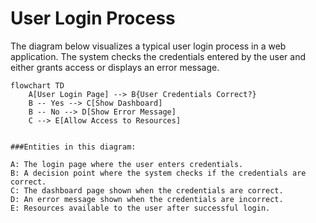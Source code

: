 # User Login Process

The diagram below visualizes a typical user login process in a web application. The system checks the credentials entered by the user and either grants access or displays an error message.

```mermaid
flowchart TD
    A[User Login Page] --> B{User Credentials Correct?}
    B -- Yes --> C[Show Dashboard]
    B -- No --> D[Show Error Message]
    C --> E[Allow Access to Resources]


###Entities in this diagram:

A: The login page where the user enters credentials.
B: A decision point where the system checks if the credentials are correct.
C: The dashboard page shown when the credentials are correct.
D: An error message shown when the credentials are incorrect.
E: Resources available to the user after successful login.